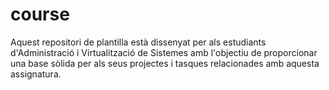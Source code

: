 # course
Aquest repositori de plantilla està dissenyat per als estudiants d'Administració i Virtualització de Sistemes amb l'objectiu de proporcionar una base sòlida per als seus projectes i tasques relacionades amb aquesta assignatura.
